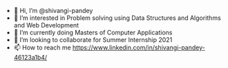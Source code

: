- 👋 Hi, I’m @shivangi-pandey
- 👀 I’m interested in Problem solving using Data Structures and Algorithms and Web Development
- 🌱 I’m currently doing Masters of Computer Applications
- 💞️ I’m looking to collaborate for Summer Internship 2021
- 📫 How to reach me https://www.linkedin.com/in/shivangi-pandey-46123a1b4/

<!---
shivangi-pandey/shivangi-pandey is a ✨ special ✨ repository because its `README.md` (this file) appears on your GitHub profile.
You can click the Preview link to take a look at your changes.
--->

